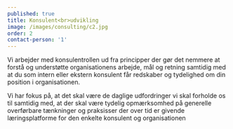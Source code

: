```yaml
---
published: true
title: Konsulent<br>udvikling
image: /images/consulting/c2.jpg
order: 2
contact-person: '1'
---
```


Vi arbejder med konsulentrollen ud fra principper der gør det nemmere at forstå og understøtte organisationens arbejde, mål og retning samtidig med at du som intern eller ekstern konsulent får redskaber og tydelighed om din position i organisationen.

Vi har fokus på, at det skal være de daglige udfordringer vi skal forholde os til samtidig med, at der skal være tydelig opmærksomhed på generelle overførbare tænkninger og praksisser der over tid er givende læringsplatforme for den enkelte konsulent og organisationen